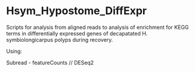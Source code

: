 # Hsym_Hypostome_DiffExpr

Scripts for analysis from aligned reads to analysis of enrichment for KEGG terms in differentially expressed genes of decapatated H. symbiolongicarpus polyps during recovery. 

Using:

Subread - featureCounts
// DESeq2
